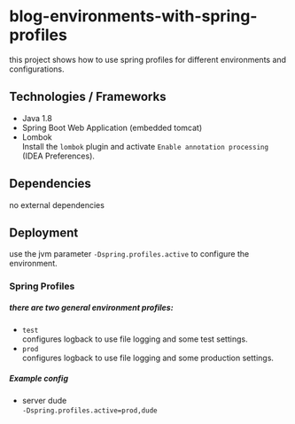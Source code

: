 # blog-environments-with-spring-profiles
this project shows how to use spring profiles for different environments and configurations.

## Technologies / Frameworks
 - Java 1.8
 - Spring Boot Web Application (embedded tomcat)
 - Lombok  
 Install the `lombok` plugin and activate `Enable annotation processing` (IDEA Preferences).

## Dependencies
no external dependencies

## Deployment
use the jvm parameter `-Dspring.profiles.active` to configure the environment.

### Spring Profiles

##### there are two general environment profiles:
 - `test`  
 configures logback to use file logging and some test settings.
 - `prod`  
 configures logback to use file logging and some production settings.

##### Example config
- server dude  
`-Dspring.profiles.active=prod,dude`
